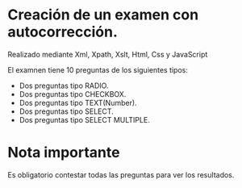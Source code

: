 # Creación de un examen con autocorrección.

Realizado mediante Xml, Xpath, Xslt,  Html, Css y JavaScript

El examnen tiene 10 preguntas de los siguientes tipos:

- Dos preguntas tipo RADIO.
- Dos preguntas tipo CHECKBOX.
- Dos preguntas tipo TEXT(Number).
- Dos preguntas tipo SELECT.
- Dos preguntas tipo SELECT MULTIPLE.

# Nota importante 
Es obligatorio contestar todas las preguntas para ver los resultados.




